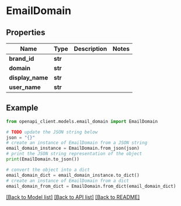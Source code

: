 # EmailDomain


## Properties

Name | Type | Description | Notes
------------ | ------------- | ------------- | -------------
**brand_id** | **str** |  | 
**domain** | **str** |  | 
**display_name** | **str** |  | 
**user_name** | **str** |  | 

## Example

```python
from openapi_client.models.email_domain import EmailDomain

# TODO update the JSON string below
json = "{}"
# create an instance of EmailDomain from a JSON string
email_domain_instance = EmailDomain.from_json(json)
# print the JSON string representation of the object
print(EmailDomain.to_json())

# convert the object into a dict
email_domain_dict = email_domain_instance.to_dict()
# create an instance of EmailDomain from a dict
email_domain_from_dict = EmailDomain.from_dict(email_domain_dict)
```
[[Back to Model list]](../README.md#documentation-for-models) [[Back to API list]](../README.md#documentation-for-api-endpoints) [[Back to README]](../README.md)


